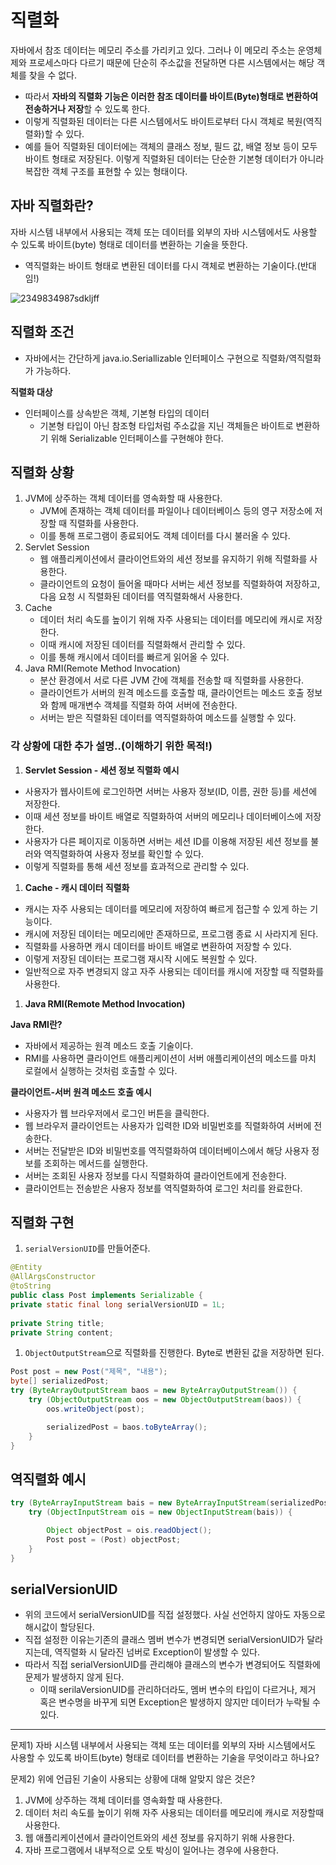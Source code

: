 # 직렬화

자바에서 참조 데이터는 메모리 주소를 가리키고 있다. 그러나 이 메모리 주소는 운영체제와 프로세스마다 다르기 때문에 단순히 주소값을 전달하면 다른 시스템에서는 해당 객체를 찾을 수 없다.

- 따라서 **자바의 직렬화 기능은 이러한 참조 데이터를 바이트(Byte)형태로 변환하여 전송하거나 저장**할 수 있도록 한다.
- 이렇게 직렬화된 데이터는 다른 시스템에서도 바이트로부터 다시 객체로 복원(역직렬화)할 수 있다.
- 예를 들어 직렬화된 데이터에는 객체의 클래스 정보, 필드 값, 배열 정보 등이 모두 바이트 형태로 저장된다. 이렇게 직렬화된 데이터는 단순한 기본형 데이터가 아니라 복잡한 객체 구조를 표현할 수 있는 형태이다.

## 자바 직렬화란?

자바 시스템 내부에서 사용되는 객체 또는 데이터를 외부의 자바 시스템에서도 사용할 수 있도록 바이트(byte) 형태로 데이터를 변환하는 기술을 뜻한다.

- 역직렬화는 바이트 형태로 변환된 데이터를 다시 객체로 변환하는 기술이다.(반대임!)

![2349834987sdkljff](https://github.com/user-attachments/assets/dd22d444-aa86-4d2a-baa3-deccd2332d11)

## 직렬화 조건

- 자바에서는 간단하게 java.io.Seriallizable 인터페이스 구현으로 직렬화/역직렬화가 가능하다.

**직렬화 대상**

- 인터페이스를 상속받은 객체, 기본형 타입의 데이터
    - 기본형 타입이 아닌 참조형 타입처럼 주소값을 지닌 객체들은 바이트로 변환하기 위해 Serializable 인터페이스를 구현해야 한다.

## 직렬화 상황

1. JVM에 상주하는 객체 데이터를 영속화할 때 사용한다.
    - JVM에 존재하는 객체 데이터를 파일이나 데이터베이스 등의 영구 저장소에 저장할 때 직렬화를 사용한다.
    - 이를 통해 프로그램이 종료되어도 객체 데이터를 다시 불러올 수 있다.
2. Servlet Session
    - 웹 애플리케이션에서 클라이언트와의 세션 정보를 유지하기 위해 직렬화를 사용한다.
    - 클라이언트의 요청이 들어올 때마다 서버는 세션 정보를 직렬화하여 저장하고, 다음 요청 시 직렬화된 데이터를 역직렬화해서 사용한다.
3. Cache
    - 데이터 처리 속도를 높이기 위해 자주 사용되는 데이터를 메모리에 캐시로 저장한다.
    - 이때 캐시에 저장된 데이터를 직렬화해서 관리할 수 있다.
    - 이를 통해 캐시에서 데이터를 빠르게 읽어올 수 있다.
4. Java RMI(Remote Method Invocation)
    - 분산 환경에서 서로 다른 JVM 간에 객체를 전송할 때 직렬화를 사용한다.
    - 클라이언트가 서버의 원격 메소드를 호출할 때, 클라이언트는 메소드 호출 정보와 함께 매개변수 객체를 직렬화 하여 서버에 전송한다.
    - 서버는 받은 직렬화된 데이터를 역직렬화하여 메소드를 실행할 수 있다.

### **각 상황에 대한 추가 설명..(이해하기 위한 목적!)**

1. **Servlet Session - 세션 정보 직렬화 예시**
- 사용자가 웹사이트에 로그인하면 서버는 사용자 정보(ID, 이름, 권한 등)를 세션에 저장한다.
- 이때 세션 정보를 바이트 배열로 직렬화하여 서버의 메모리나 데이터베이스에 저장한다.
- 사용자가 다른 페이지로 이동하면 서버는 세션 ID를 이용해 저장된 세션 정보를 불러와 역직렬화하여 사용자 정보를 확인할 수 있다.
- 이렇게 직렬화를 통해 세션 정보를 효과적으로 관리할 수 있다.

1. **Cache - 캐시 데이터 직렬화**
- 캐시는 자주 사용되는 데이터를 메모리에 저장하여 빠르게 접근할 수 있게 하는 기능이다.
- 캐시에 저장된 데이터는 메모리에만 존재하므로, 프로그램 종료 시 사라지게 된다.
- 직렬화를 사용하면 캐시 데이터를 바이트 배열로 변환하여 저장할 수 있다.
- 이렇게 저장된 데이터는 프로그램 재시작 시에도 복원할 수 있다.
- 일반적으로 자주 변경되지 않고 자주 사용되는 데이터를 캐시에 저장할 때 직렬화를 사용한다.

1. **Java RMI(Remote Method Invocation)**

**Java RMI란?**

- 자바에서 제공하는 원격 메소드 호출 기술이다.
- RMI를 사용하면 클라이언트 애플리케이션이 서버 애플리케이션의 메소드를 마치 로컬에서 실행하는 것처럼 호출할 수 있다.

**클라이언트-서버 원격 메소드 호출 예시**

- 사용자가 웹 브라우저에서 로그인 버튼을 클릭한다.
- 웹 브라우저 클라이언트는 사용자가 입력한 ID와 비밀번호를 직렬화하여 서버에 전송한다.
- 서버는 전달받은 ID와 비밀번호를 역직렬화하여 데이터베이스에서 해당 사용자 정보를 조회하는 메서드를 실행한다.
- 서버는 조회된 사용자 정보를 다시 직렬화하여 클라이언트에게 전송한다.
- 클라이언트는 전송받은 사용자 정보를 역직렬화하여 로그인 처리를 완료한다.

## 직렬화 구현

1. `serialVersionUID`를 만들어준다.

```java
@Entity
@AllArgsConstructor
@toString
public class Post implements Serializable {
private static final long serialVersionUID = 1L;
    
private String title;
private String content;
```

1. `ObjectOutputStream`으로 직렬화를 진행한다. Byte로 변환된 값을 저장하면 된다.

```java
Post post = new Post("제목", "내용");
byte[] serializedPost;
try (ByteArrayOutputStream baos = new ByteArrayOutputStream()) {
    try (ObjectOutputStream oos = new ObjectOutputStream(baos)) {
        oos.writeObject(post);

        serializedPost = baos.toByteArray();
    }
}
```

## 역직렬화 예시

```java
try (ByteArrayInputStream bais = new ByteArrayInputStream(serializedPost)) {
    try (ObjectInputStream ois = new ObjectInputStream(bais)) {

        Object objectPost = ois.readObject();
        Post post = (Post) objectPost;
    }
}
```

## serialVersionUID

- 위의 코드에서 serialVersionUID를 직접 설정했다. 사실 선언하지 않아도 자동으로 해시값이 할당된다.
- 직접 설정한 이유는기존의 클래스 멤버 변수가 변경되면 serialVersionUID가 달라지는데, 역직렬화 시 달라진 넘버로 Exception이 발생할 수 있다.
- 따라서 직접 serialVersionUID를 관리해야 클래스의 변수가 변경되어도 직렬화에 문제가 발생하지 않게 된다.
    - 이때 serilaVersionUID를 관리하더라도, 멤버 변수의 타입이 다르거나, 제거 혹은  변수명을 바꾸게 되면 Exception은 발생하지 않지만 데이터가 누락될 수 있다.

---

문제1) 자바 시스템 내부에서 사용되는 객체 또는 데이터를 외부의 자바 시스템에서도 사용할 수 있도록 바이트(byte) 형태로 데이터를 변환하는 기술을 무엇이라고 하나요?

문제2) 위에 언급된 기술이 사용되는 상황에 대해 알맞지 않은 것은?  
1. JVM에 상주하는 객체 데이터를 영속화할 때 사용한다.
2. 데이터 처리 속도를 높이기 위해 자주 사용되는 데이터를 메모리에 캐시로 저장할때 사용한다.
3. 웹 애플리케이션에서 클라이언트와의 세션 정보를 유지하기 위해 사용한다.
4. 자바 프로그램에서 내부적으로 오토 박싱이 일어나는 경우에 사용한다.